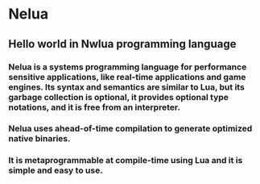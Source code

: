 # Nelua
## Hello world in Nwlua programming language

### Nelua is a systems programming language for performance sensitive applications, like real-time applications and game engines. Its syntax and semantics are similar to Lua, but its garbage collection is optional, it provides optional type notations, and it is free from an interpreter.

### Nelua uses ahead-of-time compilation to generate optimized native binaries.

### It is metaprogrammable at compile-time using Lua and it is simple and easy to use.